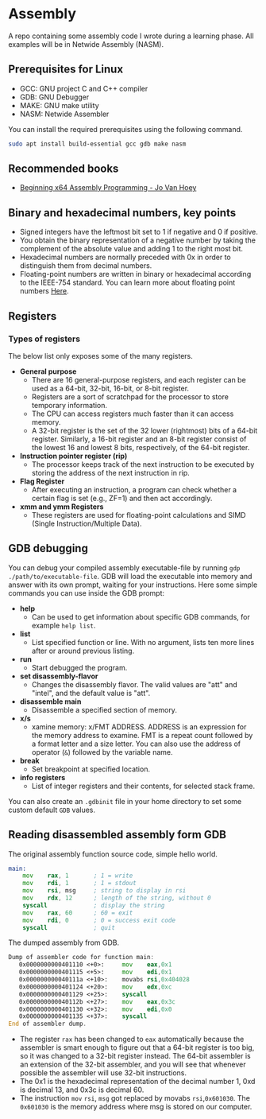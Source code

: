 # Assembly

A repo containing some assembly code I wrote during a learning phase. All
examples will be in Netwide Assembly (NASM).

## Prerequisites for Linux

- GCC: GNU project C and C++ compiler
- GDB: GNU Debugger
- MAKE: GNU make utility
- NASM: Netwide Assembler

You can install the required prerequisites using the following command.

```sh
sudo apt install build-essential gcc gdb make nasm
```

## Recommended books

- [Beginning x64 Assembly Programming - Jo Van Hoey](https://www.amazon.com/Beginning-x64-Assembly-Programming-Professional/dp/1484250753)

## Binary and hexadecimal numbers, key points

- Signed integers have the leftmost bit set to 1 if negative and 0 if positive.
- You obtain the binary representation of a negative number by taking the
  complement of the absolute value and adding 1 to the right most bit.
- Hexadecimal numbers are normally preceded with 0x in order to distinguish them from decimal numbers.
- Floating-point numbers are written in binary or hexadecimal according to the
  IEEE-754 standard. You can learn more about floating point numbers [Here](http://mathcenter.oxford.emory.edu/site/cs170/ieee754/).

## Registers

### Types of registers

The below list only exposes some of the many registers.

- **General purpose**
  - There are 16 general-purpose registers, and each register can be used as a
	64-bit, 32-bit, 16-bit, or 8-bit register.
  - Registers are a sort of scratchpad for the processor to store temporary information.
  - The CPU can access registers much faster than it can access memory.
  - A 32-bit register is the set of the 32 lower (rightmost) bits of a 64-bit
    register. Similarly, a 16-bit register and an 8-bit register consist of the
    lowest 16 and lowest 8 bits, respectively, of the 64-bit register.
- **Instruction pointer register (rip)**
  - The processor keeps track of the next instruction to be executed by storing
    the address of the next instruction in rip.
- **Flag Register**
  - After executing an instruction, a program can check whether a certain flag
    is set (e.g., ZF=1) and then act accordingly.
- **xmm and ymm Registers**
  - These registers are used for floating-point calculations and SIMD (Single
    Instruction/Multiple Data).

## GDB debugging

You can debug your compiled assembly executable-file by running `gdp
./path/to/executable-file`. GDB will load the executable into memory and answer
with its own prompt, waiting for your instructions. Here some simple commands
you can use inside the GDB prompt:

- **help**
  - Can be used to get information about specific GDB commands, for example
    `help list`.
- **list**
  - List specified function or line. With no argument, lists ten more lines
    after or around previous listing.
- **run**
   - Start debugged the program.
- **set disassembly-flavor**
  - Changes the disassembly flavor. The valid values are "att" and "intel", and
    the default value is "att".
- **disassemble main**
  - Disassemble a specified section of memory.
- **x/s**
  - xamine memory: x/FMT ADDRESS. ADDRESS is an expression for the memory
    address to examine. FMT is a repeat count followed by a format letter and a
    size letter. You can also use the address of operator (`&`) followed by the
    variable name.
- **break**
  - Set breakpoint at specified location.
- **info registers**
  - List of integer registers and their contents, for selected stack frame.

You can also create an `.gdbinit` file in your home directory to set some custom
default `GDB` values.

## Reading disassembled assembly form GDB

The original assembly function source code, simple hello world.

```asm
main:
	mov    rax, 1       ; 1 = write
	mov    rdi, 1       ; 1 = stdout
	mov    rsi, msg     ; string to display in rsi
	mov    rdx, 12      ; length of the string, without 0
	syscall             ; display the string
	mov    rax, 60      ; 60 = exit
	mov    rdi, 0       ; 0 = success exit code
	syscall             ; quit
```

The dumped assembly from GDB.

```asm
Dump of assembler code for function main:
   0x0000000000401110 <+0>:	    mov    eax,0x1
   0x0000000000401115 <+5>:	    mov    edi,0x1
   0x000000000040111a <+10>:	movabs rsi,0x404028
   0x0000000000401124 <+20>:	mov    edx,0xc
   0x0000000000401129 <+25>:	syscall
   0x000000000040112b <+27>:	mov    eax,0x3c
   0x0000000000401130 <+32>:	mov    edi,0x0
   0x0000000000401135 <+37>:	syscall
End of assembler dump.
```

- The register `rax` has been changed to `eax` automatically because the
  assembler is smart enough to figure out that a 64-bit register is too big, so
  it was changed to a 32-bit register instead. The 64-bit assembler is an
  extension of the 32-bit assembler, and you will see that whenever possible the
  assembler will use 32-bit instructions.
- The 0x1 is the hexadecimal representation of the decimal number 1, 0xd is
  decimal 13, and 0x3c is decimal 60.
- The instruction `mov` `rsi`, `msg` got replaced by movabs `rsi`,`0x601030`. The `0x601030`
  is the memory address where msg is stored on our computer.
